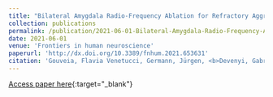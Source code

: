 ```yaml
---
title: "Bilateral Amygdala Radio-Frequency Ablation for Refractory Aggressive Behavior Alters Local Cortical Thickness to a Pattern Found in Non-refractory Patients"
collection: publications
permalink: /publication/2021-06-01-Bilateral-Amygdala-Radio-Frequency-Ablation-for-Refractory-Aggressive-Behavior-Alters-Local-Cortical-Thickness-to-a-Pattern-Found-in-Non-refractory-Patients
date: 2021-06-01
venue: 'Frontiers in human neuroscience'
paperurl: 'http://dx.doi.org/10.3389/fnhum.2021.653631'
citation: 'Gouveia, Flavia Venetucci, Germann, Jürgen, <b>Devenyi, Gabriel A</b>, Fonoff, Erich T, Morais, Rosa M C B, Brentani, Helena, Chakravarty, M Mallar, Martinez, Raquel C R, &quot;Bilateral Amygdala Radio-Frequency Ablation for Refractory Aggressive Behavior Alters Local Cortical Thickness to a Pattern Found in Non-refractory Patients.&quot; Frontiers in human neuroscience, 2021.'
---
```

[Access paper here](http://dx.doi.org/10.3389/fnhum.2021.653631){:target="_blank"}
